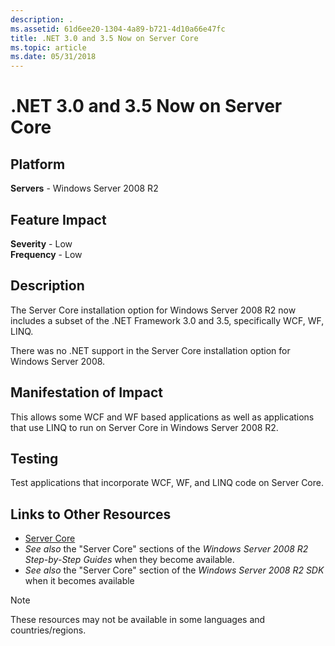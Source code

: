 ```yaml
---
description: .
ms.assetid: 61d6ee20-1304-4a89-b721-4d10a66e47fc
title: .NET 3.0 and 3.5 Now on Server Core
ms.topic: article
ms.date: 05/31/2018
---
```


# .NET 3.0 and 3.5 Now on Server Core

## Platform

**Servers** - Windows Server 2008 R2  



## Feature Impact

 **Severity** - Low  
**Frequency** - Low  





## Description

The Server Core installation option for Windows Server 2008 R2 now includes a subset of the .NET Framework 3.0 and 3.5, specifically WCF, WF, LINQ.

There was no .NET support in the Server Core installation option for Windows Server 2008.

## Manifestation of Impact

This allows some WCF and WF based applications as well as applications that use LINQ to run on Server Core in Windows Server 2008 R2.

## Testing

Test applications that incorporate WCF, WF, and LINQ code on Server Core.

## Links to Other Resources

-   [Server Core](/previous-versions/windows/desktop/legacy/ms723891(v=vs.85))
-   *See also* the "Server Core" sections of the *Windows Server 2008 R2 Step-by-Step Guides* when they become available.
-   *See also* the "Server Core" section of the *Windows Server 2008 R2 SDK* when it becomes available

> [!Note]  
> These resources may not be available in some languages and countries/regions.

 

 

 
